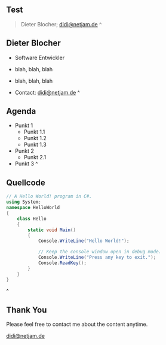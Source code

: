 ## Test


> Dieter Blocher; didi@netjam.de
^



## Dieter Blocher

* Software Entwickler
* blah, blah, blah
* blah, blah, blah

* Contact: didi@netjam.de
^



## Agenda

* Punkt 1
  * Punkt 1.1
  * Punkt 1.2
  * Punkt 1.3
* Punkt 2
  * Punkt 2.1
* Punkt 3
^



## Quellcode

```cs
// A Hello World! program in C#.
using System;
namespace HelloWorld
{
    class Hello 
    {
        static void Main() 
        {
            Console.WriteLine("Hello World!");

            // Keep the console window open in debug mode.
            Console.WriteLine("Press any key to exit.");
            Console.ReadKey();
        }
    }
}
```
^



## Thank You

Please feel free to contact me about the content anytime.

didi@netjam.de
